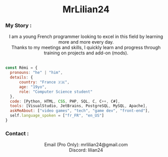 <h1 align="center">MrLilian24</h1>

### My Story :

<div align = "center">
I am a young French programmer looking to excel in this field by learning more and more every day.</br>
Thanks to my meetings and skills, I quickly learn and progress through training on projects and add-on (mods).
</div></br>


```javascript
const Rémi = {
  pronouns: "he" | "him",
  details: {
      country: "France 🇫🇷",
      age: "19yo",
      role: "Computer Science student"
  },
  code: [Python, HTML, CSS, PHP, SQL, C, C++, C#],
  tools: [VisualStudio, JetBrains, PostgreSQL, MySQL, Apache],
  askMeAbout: ["video games", "tech", "game dev", "front-end"],
  self.language_spoken = ["fr_FR", "en_US"]
}
```


### Contact :

<div align = "center">
Email (Pro Only): mrlilian24@gmail.com</br>
Discord: lilian24
</div></br>
